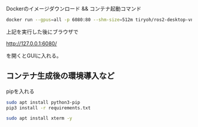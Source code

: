 Dockerのイメージダウンロード && コンテナ起動コマンド

```bash
docker run --gpus=all -p 6080:80 --shm-size=512m tiryoh/ros2-desktop-vnc:galactic
```

上記を実行した後にブラウザで

http://127.0.0.1:6080/

を開くとGUIに入れる。

## コンテナ生成後の環境導入など
pipを入れる
```bash
sudo apt install python3-pip
pip3 install -r requirements.txt
```

```bash
sudo apt install xterm -y
```
